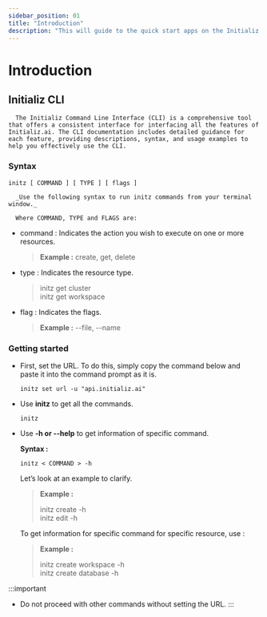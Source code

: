 ```yaml
---
sidebar_position: 01
title: "Introduction"
description: "This will guide to the quick start apps on the Initializ  Workspaces."
---
```


# Introduction 

   ## Initializ CLI

      The Initializ Command Line Interface (CLI) is a comprehensive tool that offers a consistent interface for interfacing all the features of Initializ.ai. The CLI documentation includes detailed guidance for each feature, providing descriptions, syntax, and usage examples to help you effectively use the CLI.

   ### Syntax
     
   ```
   initz [ COMMAND ] [ TYPE ] [ flags ]   
   ```

      _Use the following syntax to run initz commands from your terminal window._

      Where COMMAND, TYPE and FLAGS are:

   - command : Indicates the action you wish to execute on one or more resources.

      
      
      >**Example :** create, get, delete
      

   - type : Indicates the resource type.

      > initz get cluster  \
      > initz get workspace

   - flag : Indicates the flags.

       > **Example :** --file, --name

   ### Getting started


   - First, set the URL. To do this, simply copy the command below and paste it into the command prompt as it is.
     ```
     initz set url -u "api.initializ.ai" 
     ```
   - Use **initz** to get all the commands.

     ```
     initz
     ```
   - Use **-h or --help** to get information of specific command.
    
     **Syntax :**
     ```
     initz < COMMAND > -h 
     ```

     Let’s look at an example to clarify.

     > **Example :**
     >
     > initz create -h \
     > initz edit -h

     To get information for specific command for specific resource, use :
      
     > **Example :**
     >
     > initz create workspace -h \
     > initz create database -h


:::important
- Do not proceed with other commands without setting the URL.
:::